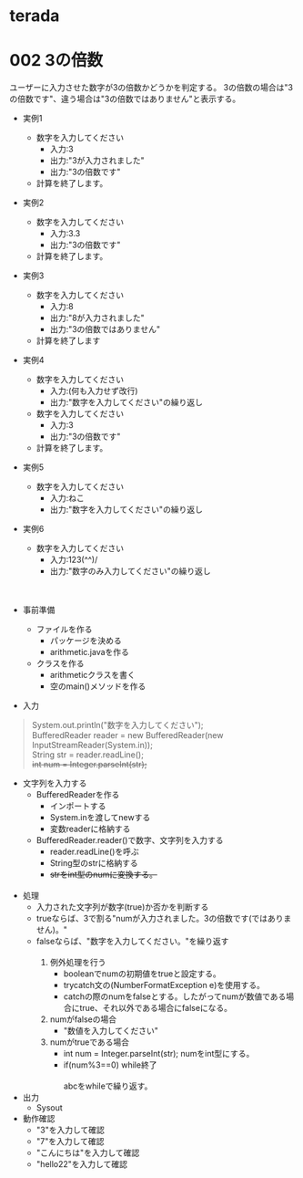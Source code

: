 # terada

# 002 3の倍数
ユーザーに入力させた数字が3の倍数かどうかを判定する。 3の倍数の場合は"3の倍数です"、違う場合は"3の倍数ではありません"と表示する。
- 実例1
  - 数字を入力してください
    - 入力:3
    - 出力:"3が入力されました"
    - 出力:"3の倍数です"
  - 計算を終了します。
   
- 実例2
  - 数字を入力してください
    - 入力:3.3
    - 出力:"3の倍数です"
   - 計算を終了します。
   
- 実例3
  - 数字を入力してください
    - 入力:8
    - 出力:"8が入力されました"
    - 出力:"3の倍数ではありません"
  -  計算を終了します
   
 - 実例4
   - 数字を入力してください
     - 入力:(何も入力せず改行)
     - 出力:"数字を入力してください"の繰り返し
   - 数字を入力してください
     - 入力:3
     - 出力:"3の倍数です"
   - 計算を終了します。
   
 - 実例5
   - 数字を入力してください
     - 入力:ねこ
     - 出力:"数字を入力してください"の繰り返し

 - 実例6
    - 数字を入力してください
      - 入力:123(^^)/
      - 出力:"数字のみ入力してください"の繰り返し<br><br><br>

 - 事前準備
   -  ファイルを作る
      -  パッケージを決める
      -  arithmetic.javaを作る
   -  クラスを作る
      -  arithmeticクラスを書く
      -  空のmain()メソッドを作る
    
- 入力
 >System.out.println("数字を入力してください");<br>
		BufferedReader reader = new BufferedReader(new InputStreamReader(System.in));<br>
		String str = reader.readLine();<br>
		~~int num = Integer.parseInt(str);<br>~~
   -  文字列を入力する
      -  BufferedReaderを作る
          -  インポートする
          -  System.inを渡してnewする
          -  変数readerに格納する
      -  BufferedReader.reader()で数字、文字列を入力する
          -   reader.readLine()を呼ぶ
          -   String型のstrに格納する
          -   ~~strをint型のnumに変換する。<br><br>~~
- 処理
   -  入力された文字列が数字(true)か否かを判断する
   -  trueならば、3で割る"numが入力されました。3の倍数です(ではありません)。"
   -  falseならば、"数字を入力してください。"を繰り返す<br><br>
      1.  例外処理を行う
          -  booleanでnumの初期値をtrueと設定する。
          -  trycatch文の(NumberFormatException e)を使用する。
          -  catchの際のnumをfalseとする。したがってnumが数値である場合にtrue、それ以外である場合にfalseになる。
      1.  numがfalseの場合
          -  "数値を入力してください"
      1.  numがtrueである場合
          -  int num = Integer.parseInt(str); numをint型にする。
          -  if(num%3==0) while終了<br><br>
 abcをwhileで繰り返す。<br>
-  出力
    -   Sysout
-  動作確認
    -  "3"を入力して確認
    -  "7"を入力して確認
    -  "こんにちは"を入力して確認
    -  "hello22"を入力して確認

      


